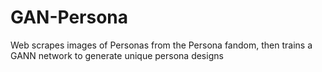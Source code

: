 # GAN-Persona
Web scrapes images of Personas from the Persona fandom, then trains a GANN network to generate unique persona designs
